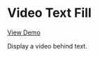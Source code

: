 # Video Text Fill

[View Demo](https://codepen.io/EllieSadler/full/abpgrjX)

Display a video behind text.
